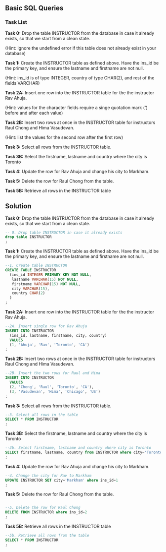 ## Basic SQL Queries

### Task List

**Task 0:** Drop the table INSTRUCTOR from the database in case it already exists, so that we start from a clean state.

(Hint: Ignore the undefined error if this table does not already exist in your database)

**Task 1:** Create the INSTRUCTOR table as defined above. Have the ins_id be the primary key, and ensure the lastname and firstname are not null.

(Hint: ins_id is of type INTEGER, country of type CHAR(2), and rest of the fields VARCHAR)

**Task 2A:** Insert one row into the INSTRUCTOR table for the the instructor Rav Ahuja.

(Hint: values for the character fields require a singe quotation mark (') before and after each value)

**Task 2B:** Insert two rows at once in the INSTRUCTOR table for instructors Raul Chong and Hima Vasudevan.

(Hint: list the values for the second row after the first row)

**Task 3:** Select all rows from the INSTRUCTOR table.

**Task 3B:** Select the firstname, lastname and country where the city is Toronto

**Task 4:** Update the row for Rav Ahuja and change his city to Markham.

**Task 5:** Delete the row for Raul Chong from the table.

**Task 5B:** Retrieve all rows in the INSTRUCTOR table

## Solution

**Task 0:** Drop the table INSTRUCTOR from the database in case it already exists, so that we start from a clean state.

```sql
-- 0. Drop table INSTRUCTOR in case it already exists
drop table INSTRUCTOR
;
```

**Task 1:** Create the INSTRUCTOR table as defined above. Have the ins_id be the primary key, and ensure the lastname and firstname are not null.

```sql
--1. Create table INSTRUCTOR
CREATE TABLE INSTRUCTOR
  (ins_id INTEGER PRIMARY KEY NOT NULL, 
   lastname VARCHAR(15) NOT NULL, 
   firstname VARCHAR(15) NOT NULL, 
   city VARCHAR(15), 
   country CHAR(2)
  )
;
```

**Task 2A:** Insert one row into the INSTRUCTOR table for the the instructor Rav Ahuja.

```sql
--2A. Insert single row for Rav Ahuja
INSERT INTO INSTRUCTOR
  (ins_id, lastname, firstname, city, country)
  VALUES 
  (1, 'Ahuja', 'Rav', 'Toronto', 'CA')
;
```

**Task 2B:** Insert two rows at once in the INSTRUCTOR table for instructors Raul Chong and Hima Vasudevan.

```sql
--2B. Insert the two rows for Raul and Hima
INSERT INTO INSTRUCTOR
  VALUES
  (2, 'Chong', 'Raul', 'Toronto', 'CA'),
  (3, 'Vasudevan', 'Hima', 'Chicago', 'US')
;
```

**Task 3:** Select all rows from the INSTRUCTOR table.

```sql
--3. Select all rows in the table
SELECT * FROM INSTRUCTOR
;
```

**Task 3B:** Select the firstname, lastname and country where the city is Toronto

```sql
--3b. Select firstname, lastname and country where city is Toronto
SELECT firstname, lastname, country from INSTRUCTOR where city='Toronto'
;
```

**Task 4:** Update the row for Rav Ahuja and change his city to Markham.

```sql
--4. Change the city for Rav to Markham
UPDATE INSTRUCTOR SET city='Markham' where ins_id=1
;
```

**Task 5:** Delete the row for Raul Chong from the table.

```sql

--5. Delete the row for Raul Chong
DELETE FROM INSTRUCTOR where ins_id=2
;

```

**Task 5B:** Retrieve all rows in the INSTRUCTOR table

```sql
--5b. Retrieve all rows from the table
SELECT * FROM INSTRUCTOR 
;
```